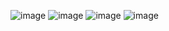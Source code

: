 
![image](https://github.com/Rahul-chaurasiya/Leetcode-Practice-Problem/assets/77222540/bb61e7f9-d420-4566-aa8e-320d3d7bb734)
![image](https://github.com/Rahul-chaurasiya/Leetcode-Practice-Problem/assets/77222540/dfa06c55-b333-4789-af5b-244276931205)
![image](https://github.com/Rahul-chaurasiya/Leetcode-Practice-Problem/assets/77222540/a5ec25a7-fe96-4a99-aac2-396624b32fba)
![image](https://github.com/Rahul-chaurasiya/Leetcode-Practice-Problem/assets/77222540/5beb84f1-8da2-4f98-885c-c5579390ae13)

